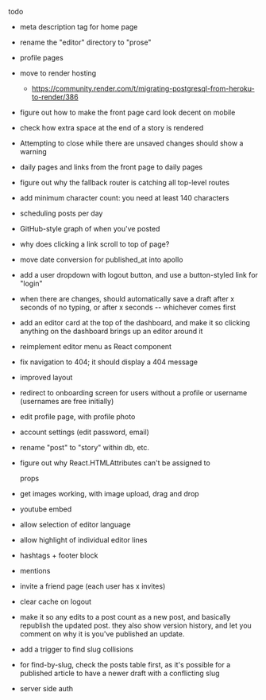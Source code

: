 todo

- meta description tag for home page

- rename the "editor" directory to "prose"

- profile pages
- move to render hosting
  * https://community.render.com/t/migrating-postgresql-from-heroku-to-render/386

- figure out how to make the front page card look decent on mobile
- check how extra space at the end of a story is rendered
- Attempting to close while there are unsaved changes should show a warning

- daily pages and links from the front page to daily pages

- figure out why the fallback router is catching all top-level routes

- add minimum character count: you need at least 140 characters
- scheduling posts per day
- GitHub-style graph of when you've posted

- why does clicking a link scroll to top of page?
- move date conversion for published_at into apollo
- add a user dropdown with logout button, and use a button-styled link for "login"
- when there are changes, should automatically save a draft after x seconds of
  no typing, or after x seconds -- whichever comes first
- add an editor card at the top of the dashboard, and make it so clicking
  anything on the dashboard brings up an editor around it
- reimplement editor menu as React component
- fix navigation to 404; it should display a 404 message
- improved layout
- redirect to onboarding screen for users without a profile or username (usernames are free initially)
- edit profile page, with profile photo
- account settings (edit password, email)

- rename "post" to "story" within db, etc.
- figure out why React.HTMLAttributes can't be assigned to <div> props

- get images working, with image upload, drag and drop
- youtube embed
- allow selection of editor language
- allow highlight of individual editor lines
- hashtags + footer block
- mentions

- invite a friend page (each user has x invites)

- clear cache on logout

- make it so any edits to a post count as a new post, and basically republish
  the updated post. they also show version history, and let you comment on
  why it is you've published an update.

- add a trigger to find slug collisions 
- for find-by-slug, check the posts table first, as it's possible for a
  published article to have a newer draft with a conflicting slug

- server side auth
